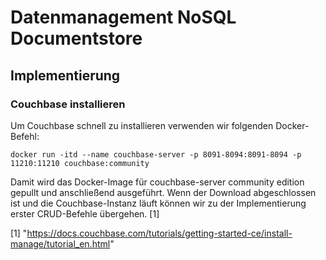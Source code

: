 # Datenmanagement NoSQL Documentstore

## Implementierung
### Couchbase installieren
Um Couchbase schnell zu installieren verwenden wir folgenden Docker-Befehl:
```
docker run -itd --name couchbase-server -p 8091-8094:8091-8094 -p 11210:11210 couchbase:community
```

Damit wird das Docker-Image für couchbase-server community edition gepullt und anschließend ausgeführt. Wenn der Download abgeschlossen ist und die Couchbase-Instanz läuft können wir zu der Implementierung erster CRUD-Befehle übergehen.
[1]


[1] "https://docs.couchbase.com/tutorials/getting-started-ce/install-manage/tutorial_en.html"
